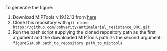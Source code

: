 To generate the figure: 
1) Download MIPTools v.19.12.13 from [here](http://baileylab.brown.edu/MIPTools/resources/miptools_20191213.sif)
2) Clone this repository with `git clone https://github.com/bobverity/antimalarial_resistance_DRC.git`
3) Run the bash script supplying the cloned repository path as the first argument and the downloaded MIPTools path as the second argument: `figureS14.sh path_to_repository path_to_miptools` 
